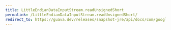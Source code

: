 ```yaml
---
title: LittleEndianDataInputStream.readUnsignedShort
permalink: /LittleEndianDataInputStream.readUnsignedShort/
redirect_to: https://guava.dev/releases/snapshot-jre/api/docs/com/google/common/io/LittleEndianDataInputStream.html#readUnsignedShort--
---
```

